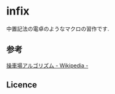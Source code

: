 # infix

中置記法の電卓のようなマクロの習作です.

## 参考

[操車場アルゴリズム - Wikipedia -](https://ja.wikipedia.org/wiki/%E6%93%8D%E8%BB%8A%E5%A0%B4%E3%82%A2%E3%83%AB%E3%82%B4%E3%83%AA%E3%82%BA%E3%83%A0)

## Licence